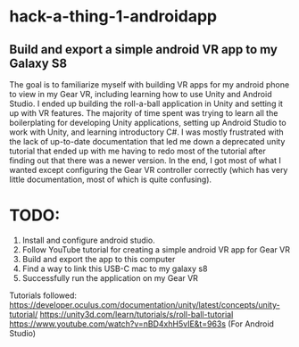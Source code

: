 # hack-a-thing-1-androidapp
## Build and export a simple android VR app to my Galaxy S8

The goal is to familiarize myself with building VR apps for my android phone to view in my Gear VR, including learning how to use Unity and Android Studio. I ended up building the roll-a-ball application in Unity and setting it up with VR features. The majority of time spent was trying to learn all the boilerplating for developing Unity applications, setting up Android Studio to work with Unity, and learning introductory C#. I was mostly frustrated with the lack of up-to-date documentation that led me down a deprecated unity tutorial that ended up with me having to redo most of the tutorial after finding out that there was a newer version. In the end, I got most of what I wanted except configuring the Gear VR controller correctly (which has very little documentation, most of which is quite confusing).


TODO:
=====

1. Install and configure android studio.
2. Follow YouTube tutorial for creating a simple android VR app for Gear VR
3. Build and export the app to this computer
4. Find a way to link this USB-C mac to my galaxy s8
5. Successfully run the application on my Gear VR

Tutorials followed: 
https://developer.oculus.com/documentation/unity/latest/concepts/unity-tutorial/
https://unity3d.com/learn/tutorials/s/roll-ball-tutorial
https://www.youtube.com/watch?v=nBD4xhH5vIE&t=963s (For Android Studio)

